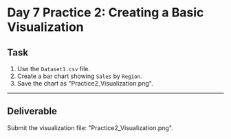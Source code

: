 # Day 7 Practice 2: Creating a Basic Visualization

## Task
1. Use the `Dataset1.csv` file.
2. Create a bar chart showing `Sales` by `Region`.
3. Save the chart as "Practice2_Visualization.png".

---

## Deliverable
Submit the visualization file: "Practice2_Visualization.png".